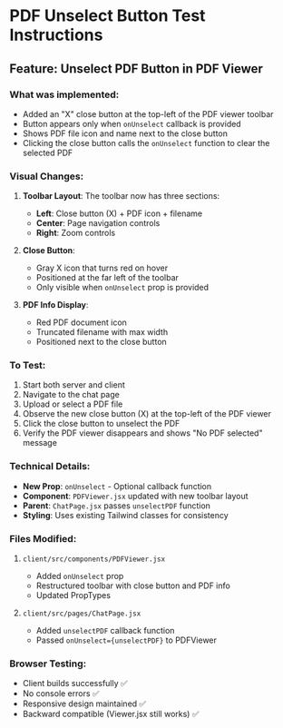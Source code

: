 # PDF Unselect Button Test Instructions

## Feature: Unselect PDF Button in PDF Viewer

### What was implemented:
- Added an "X" close button at the top-left of the PDF viewer toolbar
- Button appears only when `onUnselect` callback is provided
- Shows PDF file icon and name next to the close button
- Clicking the close button calls the `onUnselect` function to clear the selected PDF

### Visual Changes:
1. **Toolbar Layout**: The toolbar now has three sections:
   - **Left**: Close button (X) + PDF icon + filename
   - **Center**: Page navigation controls  
   - **Right**: Zoom controls

2. **Close Button**:
   - Gray X icon that turns red on hover
   - Positioned at the far left of the toolbar
   - Only visible when `onUnselect` prop is provided

3. **PDF Info Display**:
   - Red PDF document icon
   - Truncated filename with max width
   - Positioned next to the close button

### To Test:
1. Start both server and client
2. Navigate to the chat page
3. Upload or select a PDF file
4. Observe the new close button (X) at the top-left of the PDF viewer
5. Click the close button to unselect the PDF
6. Verify the PDF viewer disappears and shows "No PDF selected" message

### Technical Details:
- **New Prop**: `onUnselect` - Optional callback function
- **Component**: `PDFViewer.jsx` updated with new toolbar layout
- **Parent**: `ChatPage.jsx` passes `unselectPDF` function
- **Styling**: Uses existing Tailwind classes for consistency

### Files Modified:
1. `client/src/components/PDFViewer.jsx`
   - Added `onUnselect` prop
   - Restructured toolbar with close button and PDF info
   - Updated PropTypes

2. `client/src/pages/ChatPage.jsx`  
   - Added `unselectPDF` callback function
   - Passed `onUnselect={unselectPDF}` to PDFViewer

### Browser Testing:
- Client builds successfully ✅
- No console errors ✅
- Responsive design maintained ✅
- Backward compatible (Viewer.jsx still works) ✅
